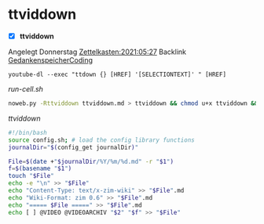 # ttviddown

- [X] **ttviddown**

Angelegt Donnerstag [Zettelkasten:2021:05:27]()
Backlink [GedankenspeicherCoding](../GedankenspeicherCoding.md)

 ``youtube-dl --exec "ttdown {} [HREF] '[SELECTIONTEXT]' " [HREF]`` 


*run-cell.sh*
```bash
noweb.py -Rttviddown ttviddown.md > ttviddown && chmod u+x ttviddown && echo 'fertig'
```

*ttviddown*
```bash
#!/bin/bash
source config.sh; # load the config library functions
journalDir="$(config_get journalDir)"

File=$(date +"$journalDir/%Y/%m/%d.md" -r "$1")
f=$(basename "$1")
touch "$File"
echo -e "\n" >> "$File"
echo "Content-Type: text/x-zim-wiki" >> "$File".md
echo "Wiki-Format: zim 0.6" >> "$File".md
echo "===== $File =====" >> "$File".md
echo [ ] @VIDEO @VIDEOARCHIV "$2" "$f" >> "$File"
```


